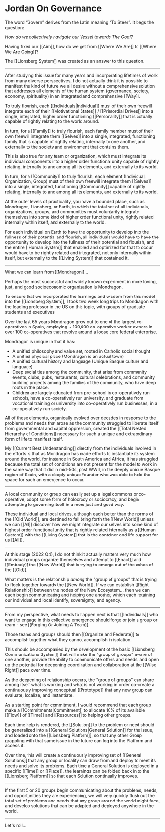# Jordan On Governance

The word “Govern” derives from the Latin meaning “To Steer”. It begs the question: 

_How do we collectively navigate our Vessel towards The Goal?_  

Having fixed our [[Aim]], how do we get from [[Where We Are]] to [[Where We Are Going]]? 

The [[Lionsberg System]] was created as an answer to this question. 

___

After studying this issue for many years and incorporating lifetimes of work from many diverse perspectives, I do not actually think it is possible to manifest the kind of future we all desire without a comprehensive solution  that addresses all elements of the human system (governance, society, economy, spirituality) in an integrated and comprehensive [[Way]]. 

To truly flourish, each [[Individuals|Individual]] must of their own freewill integrate each of their [[Motivational States]] / [[Primordial Drives]] into a single, integrated, higher order functioning [[Personality]] that is actually capable of rightly relating to the world around. 

In turn, for a [[Family]] to truly flourish, each family member must of their own freewill integrate them [[Selves]] into a single, integrated, functioning family that is capable of rightly relating, internally to one another, and externally to the society and environment that contains them. 

This is also true for any team or organization, which must integrate its individual components into a higher order functional unity capable of rightly relating, internally to and among all its elements, and externally to its world. 

In turn, for a [[Community]] to truly flourish, each element (Individual, Organization, Group) must of their own freewill integrate them [[Selves]] into a single, integrated, functioning [[Community]] capable of rightly relating, internally to and among all its elements, and externally to its world. 

At the outer levels of practicality, you have a bounded place, such as Mondragon, Lionsberg, or Earth, in which the total set of all individuals, organizations, groups, and communities must voluntarily integrate themselves into some kind of higher order functional unity, rightly related internally within itself, and externally to the world. 

For each individual on Earth to have the opportunity to develop into the fullness of their potential and flourish, all individuals would have to have the opportunity to develop into the fullness of their potential and flourish, and the entire [[Human System]] that enabled and optimized for that to occur would have to be rightly related and integrated, not only internally within itself, but externally to the [[Living System]] that contained it. 

___
What we can learn from [[Mondragon]]...

Perhaps the most successful and widely known experiment in more loving, just, and good socioeconomic organization is Mondragon. 

To ensure that we incorporated the learnings and wisdom from this model into the [[Lionsberg System]], I took two week long trips to Mondragon with the leading professor in the US on this topic, with groups of graduate students and executives.

Over the last 65 years Mondragon grew out to one of the largest co-operatives in Spain, employing ~ 100,000 co-operative worker owners in over 100 co-operatives that revolve around a loose core federal enterprise. 

Mondragon is unique in that it has: 

- A unified philosophy and value set, rooted in Catholic social thought  
- A unified physical place (Mondragon is an actual town)  
- A unified cultural history and language (Unique Basque culture and language)  
- Deep social ties among the community, that arise from community events, clubs, pubs, restaurants, cultural celebrations, and community building projects among the families of the community, who have deep roots in the place.  
- Children are largely educated from pre-school in co-operatively run schools, have a co-operatively run university, and graduate from vocational training or university into co-operatively run businesses, in a co-operatively run society. 

All of these elements, organically evolved over decades in response to the problems and needs that arose as the community struggled to liberate itself from governmental and capital oppression, created the [[Total Nested Hierarchy of Conditions]] necessary for such a unique and extraordinary form of life to manifest itself. 

My [[Current Best Understanding]] directly from the individuals involved in the efforts is that as Mondragon has made efforts to instantiate its system around the world, for instance in South America and Africa, it has struggled because the total set of conditions are not present for the model to work in the same way that it did in mid-50s, post WWII, in the deeply unique Basque region of Spain, with a deeply unique Founder who was able to hold the space for such an emergence to occur. 

___

A local community or group can easily set up a legal commons or co-operative, adopt some form of holocracy or sociocracy, and begin attempting to governing itself in a more just and good way. 

These individual and local drives, although each better than the norms of the [[Old World]], are destined to fail bring forth the [[New World]] unless we can [[All]] discover how we might integrate our selves into some kind of highest order functional unity that is rightly related internally as a [[Human System]] with the [[Living System]] that is the container and life support for us [[All]]. 

___

At this stage (2022 Q4), I do not think it actually matters very much how individual groups organize themselves and attempt to [[Enact]] and [[Embody]] the [[New World]] that is trying to emerge out of the ashes of the [[Old]]. 

What matters is the relationship _among_ the "group of groups" that is trying to flock together towards the [[New World]]. If we can establish [[Right Relationship]] between the nodes of the New Ecosystem... then we can each begin communicating and helping one another, which each retaining our individual and local identify, sovereignty, and agency. 

___

From my perspective, what needs to happen next is that [[Individuals]] who want to engage in this collective emergence should forge or join a group or team - see [[Forging Or Joining A Team]]. 

Those teams and groups should then [[Organize and Federate]] to accomplish together what they cannot accomplish in isolation. 

This should be accompanied by the development of the basic [[Lionsberg Communications System]] that will make the "group of groups" aware of one another, provide the ability to communicate offers and needs, and open up the potential for deepening coordination and collaboration at the [[Wise Right]] pace over time. 

As the deepening of relationship occurs, the "group of groups" can share among itself what is working and what is not working in order co-create a continuously improving conceptual [[Prototype]] that any new group can evaluate, localize, and instantiate. 

As a starting point for commitment, I would recommend that each group make a [[Commitments|Commitment]] to allocate 10% of its available [[Flow]] of [[Time]] and [[Resources]] to helping other groups. 

Each time help is rendered, the [[Solution]] to the problem or need should be generalized into a [[General Solutions|General Solution]] for the issue, and loaded onto the [[Lionsberg Platform]], so that any other Group grappling with that same issue in the future can log into the Platform and access it. 

Over time, this will create a continuously improving set of [[General Solutions]] that any group or locality can draw from and deploy to meet its needs and solve its problems. Each time a General Solution is deployed in a specific [[Time]] or [[Place]], the learnings can be folded back in to the [[Lionsberg Platform]] so that each Solution continually improves. 

___

If the first 5 or 20 groups begin communicating about the problems, needs, and opportunities they are experiencing, we will very quickly flush out the total set of problems and needs that any group around the world might face, and develop solutions that can be adapted and deployed anywhere in the world. 

___

Let's roll... 